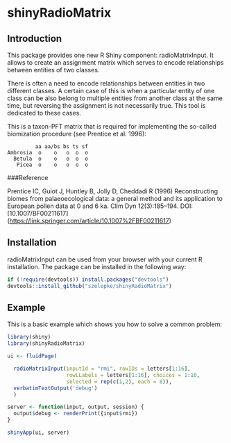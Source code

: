
# shinyRadioMatrix

## Introduction

This package provides one new R Shiny component: radioMatrixInput. It allows to create an assignment matrix which serves to encode relationships between entities of two classes.

There is often a need to encode relationships between entities in two different classes. A certain case of this is when a particular entity of one class can be also belong to multiple entities from another class at the same time, but reversing the assignment is not necessarily true. This tool is dedicated to these cases.

This is a taxon-PFT matrix that is required for implementing the so-called biomization procedure (see Prentice et al. 1996):

             aa aa/bs bs ts sf
    Ambrosia  o    o   o  o  o
      Betula  o    o   o  o  o
       Picea  o    o   o  o  o
      

###Reference

Prentice IC, Guiot J, Huntley B, Jolly D, Cheddadi R (1996) Reconstructing biomes from palaeoecological data: a general method and its application to European pollen data at 0 and 6 ka. Clim Dyn 12(3):185–194. DOI: [10.1007/BF00211617] (https://link.springer.com/article/10.1007%2FBF00211617)

## Installation

radioMatrixInput can be used from your browser with your current R installation. The package can be installed in the following way:

``` r
if (!require(devtools)) install.packages("devtools")
devtools::install_github("szelepke/shinyRadioMatrix")
```


## Example

This is a basic example which shows you how to solve a common problem:

``` r
library(shiny)
library(shinyRadioMatrix)

ui <- fluidPage(

  radioMatrixInput(inputId = "rmi", rowIDs = letters[1:16],
                   rowLLabels = letters[1:16], choices = 1:10,
                   selected = rep(c(1,2), each = 8)),
  verbatimTextOutput('debug')
  )

server <- function(input, output, session) {
  output$debug <- renderPrint({input$rmi})
}

shinyApp(ui, server)
```

